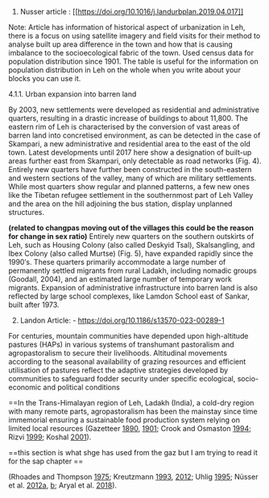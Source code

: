 1. Nusser article : [[https://doi.org/10.1016/j.landurbplan.2019.04.017]]

Note: Article has information of historical aspect of urbanization in Leh, there is a focus on using satellite imagery and field visits for their method to analyse built up area difference in the town and how that is causing imbalance to the socioecological fabric of the town. Used census data for population distribution since 1901. The table is useful for the information on population distribution in Leh on the whole when you write about your blocks you can use it. 

4.1.1. Urban expansion into barren land

By 2003, new settlements were developed as residential and administrative quarters, resulting in a drastic increase of buildings to about 11,800. The eastern rim of Leh is characterised by the conversion of vast areas of barren land into concretised environment, as can be detected in the case of Skampari, a new administrative and residential area to the east of the old town. Latest developments until 2017 here
show a designation of built-up areas further east from Skampari, only detectable as road networks (Fig. 4). Entirely new quarters have further been constructed in the south-eastern and western sections of the valley, many of which are military settlements. While most quarters show regular and planned patterns, a few new ones like the Tibetan refugee settlement in the southernmost part of Leh Valley and the area
on the hill adjoining the bus station, display unplanned structures. 

**(related to changpas moving out of the villages this could be the reason for change in sex ratio)** Entirely new quarters on the southern outskirts of Leh, such as Housing Colony (also called Deskyid Tsal), Skalsangling, and Ibex Colony (also called Murtse) (Fig. 5), have expanded rapidly since the 1990′s. These quarters primarily accommodate a large number of permanently settled migrants from rural Ladakh, including nomadic groups (Goodall, 2004), and an estimated large number of temporary work migrants. Expansion
of administrative infrastructure into barren land is also reflected by large school complexes, like Lamdon School east of Sankar, built after 1973.

2.  Landon Article: - https://doi.org/10.1186/s13570-023-00289-1

For centuries, mountain communities have depended upon high-altitude pastures (HAPs) in various systems of transhumant pastoralism and agropastoralism to secure their livelihoods. Altitudinal movements according to the seasonal availability of grazing resources and efficient utilisation of pastures reflect the adaptive strategies developed by communities to safeguard fodder security under specific ecological, socio-economic and political conditions

==In the Trans-Himalayan region of Leh, Ladakh (India), a cold-dry region with many remote parts, agropastoralism has been the mainstay since time immemorial ensuring a sustainable food production system relying on limited local resources (Gazetteer [1890](https://link.springer.com/article/10.1186/s13570-023-00289-1#ref-CR22 "Gazetteer. 1890. Gazetteer of Kashmir and Ladak; Together with routes in the territories of the Maharaja of Jamu and Kashmir. Calcutta, The Superintendent of Government Printing. [Reprint 1991. Lahore: Sang-e-Meel Publications]."), [1901](https://link.springer.com/article/10.1186/s13570-023-00289-1#ref-CR21 "Gazetteer. 1901. The Imperial Gazetteer of India. The Indian Empire. New Edition. Oxford: Clarendon Press I. 568 pp."); Crook and Osmaston [1994](https://link.springer.com/article/10.1186/s13570-023-00289-1#ref-CR13 "Crook, J., and H. Osmaston. 1994. Himalayan Buddhist villages: Environment, resources, society and religious life in Zangskar, Ladakh. Motilal Banarsidass."); Rizvi [1999](https://link.springer.com/article/10.1186/s13570-023-00289-1#ref-CR48 "Rizvi, J. 1999. Trans-Himalayan caravans: Merchant princes and peasant traders in Ladakh. New Delhi, India: Oxford India."); Koshal [2001](https://link.springer.com/article/10.1186/s13570-023-00289-1#ref-CR34 "Koshal, S. 2001. Ploughshares of gods. Ladakh: Land, agriculture and folk traditions. Vol. 1. New Delhi: Om Publications.")).

==this section is what shge has used from the gaz but I am trying to read it for the sap chapter ==

(Rhoades and Thompson [1975](https://link.springer.com/article/10.1186/s13570-023-00289-1#ref-CR47 "Rhoades, R.E., and S.I. Thompson. 1975. Adaptive strategies in alpine environments: Beyond ecological particularism. American Ethnologist 2: 535–551."); Kreutzmann [1993](https://link.springer.com/article/10.1186/s13570-023-00289-1#ref-CR35 "Kreutzmann, H. 1993. Challenge and response in the Karakoram: Socioeconomic transformation in Hunza, northern areas, Pakistan. Mountain Research and Development 13 (1): 19–39. 
https://doi.org/10.2307/3673642
."), [2012](https://link.springer.com/article/10.1186/s13570-023-00289-1#ref-CR36 "Kreutzmann, H. 2012. Pastoral practices in transition: Animal husbandry in high Asian contexts. In In Pastoral Practices in High Asia, ed. H. Kreutzmann, 1–29. Dordrecht: Springer."); Uhlig [1995](https://link.springer.com/article/10.1186/s13570-023-00289-1#ref-CR60 "Uhlig, H., and H. Kreutzmann. 1995. Persistence and change in high mountain agricultural systems. Mountain Research and Development 15 (3): 199–213."); Nüsser et al. [2012a](https://link.springer.com/article/10.1186/s13570-023-00289-1#ref-CR43 "Nüsser, M., A. Holdschlag, and Fazlur Rehman. 2012a. Herding on high grounds: Diversity and typology of pastoral systems in the eastern Hindukush (Chitral, Northwest Pakistan). In Pastoral Practices in High Asia, ed. H. Kreutzmann, 31–52. Dordrecht: Springer."), [b](https://link.springer.com/article/10.1186/s13570-023-00289-1#ref-CR44 "Nüsser, M., S. Schmidt, and J. Dame. 2012b. Irrigation and development in the upper Indus basin: Characteristics and recent changes of a socio-hydrological system in Central Ladakh. India. Mountain Research and Development 32 (1): 51–61. 
https://doi.org/10.1659/MRD-JOURNAL-D-11-00091.1
."); Aryal et al. [2018](https://link.springer.com/article/10.1186/s13570-023-00289-1#ref-CR7 "Aryal, S., T.N. Maraseni, G. Cockfield, and L.L. de Bruyn. 2018. Transhumance, livestock mobility and mutual benefits between crop and livestock production. Lichtfouse, Eric (ed.) Sustainable agriculture reviews 31: biocontrol. Switzerland. Springer. pp. 25–39. 
https://doi.org/10.1007/978-3-319-94232-2_2
.")).
